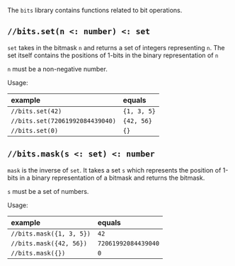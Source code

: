 The `bits` library contains functions related to bit operations.

## `//bits.set(n <: number) <: set`

`set` takes in the bitmask `n` and returns a set of integers representing `n`.
The set itself contains the positions of 1-bits in the binary representation
of `n`

`n` must be a non-negative number.

Usage:

| example | equals |
|:-|:-|
|`//bits.set(42)` | `{1, 3, 5}` |
|`//bits.set(72061992084439040)` | `{42, 56}` |
|`//bits.set(0)` | `{}` |

## `//bits.mask(s <: set) <: number`

`mask` is the inverse of `set`. It takes a set `s` which represents the position
of 1-bits in a binary representation of a bitmask and returns the bitmask.

`s` must be a set of numbers.

Usage:

| example | equals |
|:-|:-|
|`//bits.mask({1, 3, 5})` | `42` |
|`//bits.mask({42, 56})` | `72061992084439040` |
|`//bits.mask({})` | `0` |
